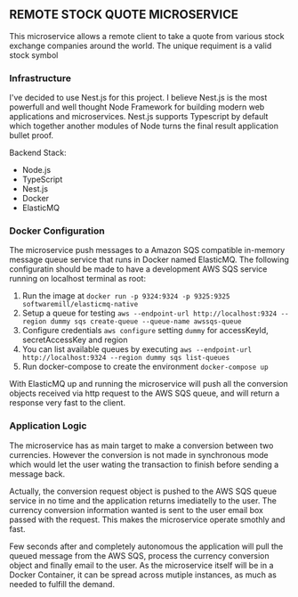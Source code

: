 ## REMOTE STOCK QUOTE MICROSERVICE
This microservice allows a remote client to take a quote from various stock exchange companies around the world. The unique requiment is a valid stock symbol 

### Infrastructure
I've decided to use Nest.js for this project. I believe Nest.js is the most powerfull 
and well thought Node Framework for building modern web applications and microservices. 
Nest.js supports Typescript by default which together another modules of Node turns the 
final result application bullet proof. 

Backend Stack:

* Node.js
* TypeScript
* Nest.js 
* Docker
* ElasticMQ

### Docker Configuration
The microservice push messages to a Amazon SQS compatible in-memory message queue service that runs in Docker named ElasticMQ. The following configuratin should be made to have a development AWS SQS service 
running on localhost terminal as root:

1) Run the image at `docker run -p 9324:9324 -p 9325:9325 softwaremill/elasticmq-native`
2) Setup a queue for testing `aws --endpoint-url http://localhost:9324 --region dummy sqs create-queue --queue-name awssqs-queue`
3) Configure credentials `aws configure` setting `dummy` for accessKeyId, secretAccessKey and region
4) You can list available queues by executing `aws --endpoint-url http://localhost:9324 --region dummy sqs list-queues`
5) Run docker-compose to create the environment `docker-compose up`

With ElasticMQ up and running the microservice will push all the conversion objects received via 
http request to the AWS SQS queue, and will return a response very fast to the client. 

### Application Logic
The microservice has as main target to make a conversion between two currencies. However the conversion is not made in synchronous mode which would let the user wating the transaction to finish before sending a message back. 

Actually, the conversion request object is pushed to the AWS SQS queue service in no time and the application returns imediatelly to the user. The currency conversion information wanted is sent to the user email box passed with the request. This makes the microservice operate smothly and fast. 

Few seconds after and completely autonomous the application will pull the queued message from the AWS SQS, process the currency conversion object and finally email to the user. As the microservice itself will be in a Docker Container, it can be spread across mutiple instances, as much as needed to fulfill the demand. 



